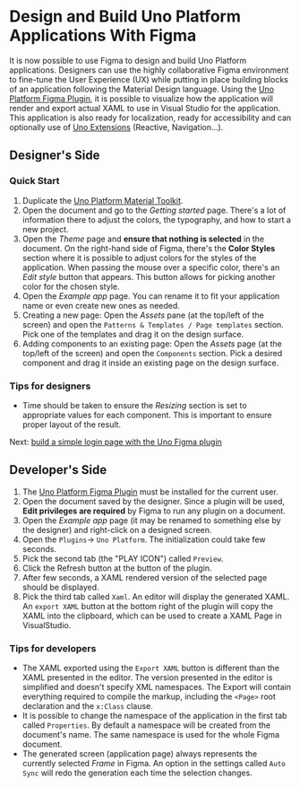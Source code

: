 # Design and Build Uno Platform Applications With Figma
It is now possible to use Figma to design and build Uno Platform applications. Designers can use the highly collaborative Figma environment to fine-tune the User Experience (UX) while putting in place building blocks of an application following the Material Design language.
Using the [Uno Platform Figma Plugin](../download.md), it is possible to visualize how the application will render and export actual XAML to use in Visual Studio for the application. This application is also ready for localization, ready for accessibility and can optionally use of [Uno Extensions](https://github.com/unoplatform/uno.extensions) (Reactive, Navigation...).

## Designer's Side

### Quick Start
1. Duplicate the [Uno Platform Material Toolkit](../download.md).
2. Open the document and go to the _Getting started_ page. There's a lot of information there to adjust the colors, the typography, and how to start a new project.
3. Open the _Theme_ page and **ensure that nothing is selected** in the document. On the right-hand side of Figma, there's the **Color Styles** section where it is possible to adjust colors for the styles of the application. When passing the mouse over a specific color, there's an _Edit style_ button that appears. This button allows for picking another color for the chosen style.
4. Open the _Example app_ page. You can rename it to fit your application name or even create new ones as needed.
5. Creating a new page: Open the _Assets_ pane (at the top/left of the screen) and open the `Patterns & Templates / Page templates` section. Pick one of the templates and drag it on the design surface.
6. Adding components to an existing page: Open the _Assets_ page (at the top/left of the screen) and open the `Components` section. Pick a desired component and drag it inside an existing page on the design surface.

### Tips for designers
* Time should be taken to ensure the _Resizing_ section is set to appropriate values for each component. This is important to ensure proper layout of the result.

Next: [build a simple login page with the Uno Figma plugin](../learn/designers/simple-login-page.md)

## Developer's Side
1. The  [Uno Platform Figma Plugin](../download.md) must be installed for the current user.
2. Open the document saved by the designer. Since a plugin will be used, **Edit privileges are required** by Figma to run any plugin on a document.
3. Open the _Example app_ page (it may be renamed to something else by the designer) and right-click on a designed screen.
4. Open the `Plugins`-> `Uno Platform`. The initialization could take few seconds.
5. Pick the second tab (the "PLAY ICON") called `Preview`.
6. Click the Refresh button at the button of the plugin.
7. After few seconds, a XAML rendered version of the selected page should be displayed.
8. Pick the third tab called `Xaml`. An editor will display the generated XAML. An `export XAML` button at the bottom right of the plugin will copy the XAML into the clipboard, which can be used to create a XAML Page in VisualStudio.

### Tips for developers
* The XAML exported using the `Export XAML` button is different than the XAML presented in the editor. The version presented in the editor is simplified and doesn't specify XML namespaces. The Export will contain everything required to compile the markup, including the `<Page>` root declaration and the `x:Class` clause.
* It is possible to change the namespace of the application in the first tab called `Properties`. By default a namespace will be created from the document's name. The same namespace is used for the whole Figma document.
* The generated screen (application page) always represents the currently selected _Frame_ in Figma. An option in the settings called `Auto Sync` will redo the generation each time the selection changes.
